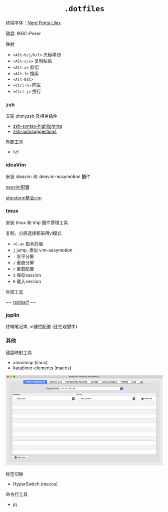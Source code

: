 <h1 align="center">
  <code>.dotfiles</code>
</h1>

终端字体：[Nerd Fonts Lilex](https://github.com/ryanoasis/nerd-fonts/tree/master/patched-fonts/Lilex)

键盘: IKBC-Poker

映射

- `<Alt-h/j/k/l>` 光标移动
- `<Alt-c/v>`     复制粘贴
- `<Alt-x>`       剪切
- `<Alt-f>`       搜索
- `<Alt-ESC>`     `
- `<Ctrl-h>`      回车
- `<Ctrl-j>`      换行

### zsh

安装 ohmyzsh 及相关插件

- [zsh-syntax-highlighting](https://github.com/zsh-users/zsh-syntax-highlighting)
- [zsh-autosuggestions](https://github.com/zsh-users/zsh-autosuggestions)

外部工具

- fzf

### ideaVim

安装 ideavim 和 ideavim-easymotion 插件

[neovim配置](https://github.com/moonprism/nvim)

[phpstorm整合vim](https://kicoe.com/article/id/44)

### tmux

安装 tmux 和 tmp 插件管理工具

复制、分屏选择都采用vi模式

- `<C-a>` 指令前缀
- `j` jump, 类似 vim-easymotion
- `-` 水平分屏
- `/` 垂直分屏
- `r` 重载配置
- `S` 保存session
- `R` 载入session

外部工具

~~ [rainbarf](https://github.com/creaktive/rainbarf) ~~

### joplin

终端笔记本, vi键位配置 (还在观望中)

### 其他

键盘映射工具

- xmodmap (linux)
- karabiner-elements (macos)

![](https://raw.githubusercontent.com/moonprism/cdn/master/image/karabiner.png)

标签切换

- HyperSwitch (macos)

命令行工具

- jq
